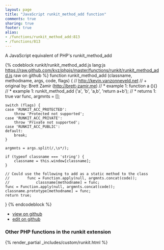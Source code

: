 ```yaml
---
layout: page
title: "JavaScript runkit_method_add function"
comments: true
sharing: true
footer: true
alias:
- /functions/runkit_method_add:813
- /functions/813
---
```

<!-- Generated by Rakefile:build -->
A JavaScript equivalent of PHP's runkit_method_add

{% codeblock runkit/runkit_method_add.js lang:js https://raw.github.com/kvz/phpjs/master/functions/runkit/runkit_method_add.js raw on github %}
function runkit_method_add (classname, methodname, args, code, flags) {
    // http://kevin.vanzonneveld.net
    // +   original by: Brett Zamir (http://brett-zamir.me)
    // *     example 1: function a (){}
    // *     example 1: runkit_method_add ('a', 'b', 'a,b', 'return a+b');
    // *     returns 1: true
    var func, argmnts = [];

    switch (flags) {
    case 'RUNKIT_ACC_PROTECTED':
        throw 'Protected not supported';
    case 'RUNKIT_ACC_PRIVATE':
        throw 'Private not supported';
    case 'RUNKIT_ACC_PUBLIC':
    default:
        break;
    }

    argmnts = args.split(/,\s*/);

    if (typeof classname === 'string') {
        classname = this.window[classname];
    }

    // Could use the following to add as a static method to the class
    //        func = Function.apply(null, argmnts.concat(code));
    //            classname[methodname] = func;
    func = Function.apply(null, argmnts.concat(code));
    classname.prototype[methodname] = func;
    return true;
}
{% endcodeblock %}

 - [view on github](https://github.com/kvz/phpjs/blob/master/functions/runkit/runkit_method_add.js)
 - [edit on github](https://github.com/kvz/phpjs/edit/master/functions/runkit/runkit_method_add.js)

### Other PHP functions in the runkit extension
{% render_partial _includes/custom/runkit.html %}
